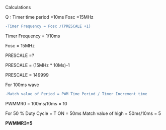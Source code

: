 
 Calculations 
 


 

Q : Timer time period =10ms
    Fosc =15MHz
```diff
-Timer Frequency = Fosc /(PRESCALE +1)
```
Timer Frequency = 1/10ms

Fosc =  15MHz

PRESCALE =?


PRESCALE = (15MHz * 10Ms)-1

PRESCALE = 149999

For 100ms wave
```diff
-Match value of Period = PWM Time Period / Timer Increment time
```
PWMMR0 = 100ms/10ms = 10 
 

For 50 % Duty Cycle = T ON = 50ms
Match value of high = 50ms/10ms = 5

**PWMMR3=5**






